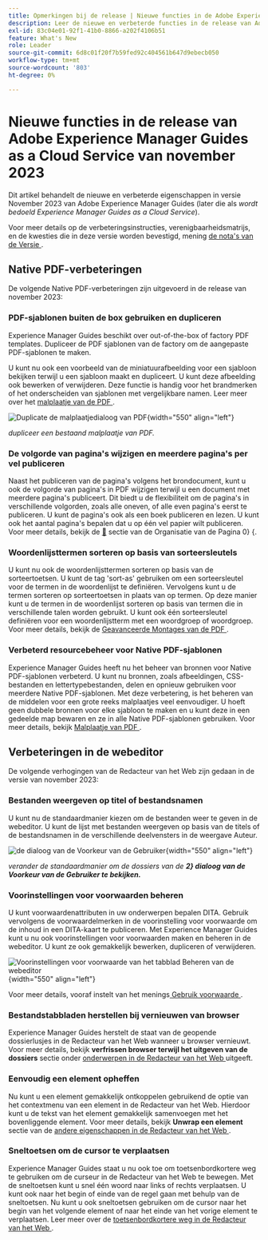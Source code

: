 ```yaml
---
title: Opmerkingen bij de release | Nieuwe functies in de Adobe Experience Manager Guides, release november 2023
description: Leer de nieuwe en verbeterde functies in de release van Adobe Experience Manager Guides as a Cloud Service van november 2023.
exl-id: 83c04e01-92f1-41b0-8866-a202f4106b51
feature: What's New
role: Leader
source-git-commit: 6d8c01f20f7b59fed92c404561b647d9ebecb050
workflow-type: tm+mt
source-wordcount: '803'
ht-degree: 0%

---
```


# Nieuwe functies in de release van Adobe Experience Manager Guides as a Cloud Service van november 2023

Dit artikel behandelt de nieuwe en verbeterde eigenschappen in versie November 2023 van Adobe Experience Manager Guides (later die als *wordt bedoeld Experience Manager Guides as a Cloud Service*).

Voor meer details op de verbeteringsinstructies, verenigbaarheidsmatrijs, en de kwesties die in deze versie worden bevestigd, mening [ de nota&#39;s van de Versie ](release-notes-2023-11-0.md).

## Native PDF-verbeteringen

De volgende Native PDF-verbeteringen zijn uitgevoerd in de release van november 2023:

### PDF-sjablonen buiten de box gebruiken en dupliceren

Experience Manager Guides beschikt over out-of-the-box of factory PDF templates. Dupliceer de PDF sjablonen van de factory om de aangepaste PDF-sjablonen te maken.

U kunt nu ook een voorbeeld van de miniatuurafbeelding voor een sjabloon bekijken terwijl u een sjabloon maakt en dupliceert. U kunt deze afbeelding ook bewerken of verwijderen. Deze functie is handig voor het brandmerken of het onderscheiden van sjablonen met vergelijkbare namen.
Leer meer over het [ malplaatje van de PDF ](../native-pdf/pdf-template.md).

![ Duplicate de malplaatjedialoog van PDF ](assets/duplicate-template.png){width="550" align="left"}

*dupliceer een bestaand malplaatje van PDF.*


### De volgorde van pagina&#39;s wijzigen en meerdere pagina&#39;s per vel publiceren

Naast het publiceren van de pagina&#39;s volgens het brondocument, kunt u ook de volgorde van pagina&#39;s in PDF wijzigen terwijl u een document met meerdere pagina&#39;s publiceert.  Dit biedt u de flexibiliteit om de pagina&#39;s in verschillende volgorden, zoals alle oneven, of alle even pagina&#39;s eerst te publiceren. U kunt de pagina&#39;s ook als een boek publiceren en lezen. U kunt ook het aantal pagina&#39;s bepalen dat u op één vel papier wilt publiceren. Voor meer details, bekijk de [&#128279;](../native-pdf/components-pdf-template.md#page-organization) sectie van de Organisatie van de Pagina 0&rbrace; &lbrace;.

### Woordenlijsttermen sorteren op basis van sorteersleutels

U kunt nu ook de woordenlijsttermen sorteren op basis van de sorteertoetsen. U kunt de tag &#39;sort-as&#39; gebruiken om een sorteersleutel voor de termen in de woordenlijst te definiëren. Vervolgens kunt u de termen sorteren op sorteertoetsen in plaats van op termen. Op deze manier kunt u de termen in de woordenlijst sorteren op basis van termen die in verschillende talen worden gebruikt. U kunt ook één sorteersleutel definiëren voor een woordenlijstterm met een woordgroep of woordgroep.
Voor meer details, bekijk de [ Geavanceerde Montages van de PDF ](../native-pdf/components-pdf-template.md#advanced-pdf-settings).


### Verbeterd resourcebeheer voor Native PDF-sjablonen

Experience Manager Guides heeft nu het beheer van bronnen voor Native PDF-sjablonen verbeterd. U kunt nu bronnen, zoals afbeeldingen, CSS-bestanden en lettertypebestanden, delen en opnieuw gebruiken voor meerdere Native PDF-sjablonen. Met deze verbetering, is het beheren van de middelen voor een grote reeks malplaatjes veel eenvoudiger. U hoeft geen dubbele bronnen voor elke sjabloon te maken en u kunt deze in een gedeelde map bewaren en ze in alle Native PDF-sjablonen gebruiken.
Voor meer details, bekijk [ Malplaatje van PDF ](../native-pdf/pdf-template.md).

## Verbeteringen in de webeditor

De volgende verhogingen van de Redacteur van het Web zijn gedaan in de versie van november 2023:


### Bestanden weergeven op titel of bestandsnamen

U kunt nu de standaardmanier kiezen om de bestanden weer te geven in de webeditor. U kunt de lijst met bestanden weergeven op basis van de titels of de bestandsnamen in de verschillende deelvensters in de weergave Auteur.

![ de dialoog van de Voorkeur van de Gebruiker ](assets/user-preferences-2311.png){width="550" align="left"}

*verander de standaardmanier om de dossiers van de **2&rbrace; dialoog van de Voorkeur van de Gebruiker te bekijken.***


### Voorinstellingen voor voorwaarden beheren

U kunt voorwaardenattributen in uw onderwerpen bepalen DITA. Gebruik vervolgens de voorwaardelmerken in de voorinstelling voor voorwaarde om de inhoud in een DITA-kaart te publiceren. Met Experience Manager Guides kunt u nu ook voorinstellingen voor voorwaarden maken en beheren in de webeditor. U kunt ze ook gemakkelijk bewerken, dupliceren of verwijderen.

![ Voorinstellingen voor voorwaarde van het tabblad Beheren van de webeditor ](assets/web-editor-manage-condition-presets.png){width="550" align="left"}

Voor meer details, vooraf instelt van het menings[ Gebruik voorwaarde ](../user-guide/generate-output-use-condition-presets.md).

### Bestandstabbladen herstellen bij vernieuwen van browser

Experience Manager Guides herstelt de staat van de geopende dossierlusjes in de Redacteur van het Web wanneer u browser vernieuwt. Voor meer details, bekijk **verfrissen browser terwijl het uitgeven van de dossiers** sectie onder [ onderwerpen in de Redacteur van het Web ](../user-guide/web-editor-edit-topics.md) uitgeeft.

### Eenvoudig een element opheffen

Nu kunt u een element gemakkelijk ontkoppelen gebruikend de optie van het contextmenu van een element in de Redacteur van het Web. Hierdoor kunt u de tekst van het element gemakkelijk samenvoegen met het bovenliggende element.
Voor meer details, bekijk **Unwrap een element** sectie van de [ andere eigenschappen in de Redacteur van het Web ](../user-guide/web-editor-other-features.md).

### Sneltoetsen om de cursor te verplaatsen

Experience Manager Guides staat u nu ook toe om toetsenbordkortere weg te gebruiken om de curseur in de Redacteur van het Web te bewegen. Met de sneltoetsen kunt u snel één woord naar links of rechts verplaatsen. U kunt ook naar het begin of einde van de regel gaan met behulp van de sneltoetsen.
Nu kunt u ook sneltoetsen gebruiken om de cursor naar het begin van het volgende element of naar het einde van het vorige element te verplaatsen.
Leer meer over de [ toetsenbordkortere weg in de Redacteur van het Web ](../user-guide/web-editor-keyboard-shortcuts.md).
